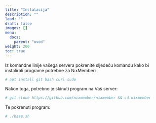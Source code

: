 ```yaml
---
title: "Instalacija"
description: ""
lead: ""
draft: false
images: []
menu:
  docs:
    parent: "uvod"
weight: 200
toc: true
---
```


Iz komandne linije vašega servera pokrenite sljedeću komandu kako bi instalirali programe potrebne za NixMember:

```bash
# apt install git bash curl sudo
```

Nakon toga, potrebno je skinuti program na Vaš server:

```bash
# git clone https://github.com/nixmember/nixmember && cd nixmember
```

Te pokrenuti program:

```bash
# ./base.sh
```